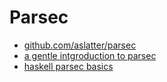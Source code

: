 # Parsec


  * [github.com/aslatter/parsec](https://github.com/aslatter/parsec)
  * [a gentle intgroduction to parsec](https://www.barrucadu.co.uk/posts/2013-05-27-a-gentle-introduction-to-parsec.html)
  * [haskell parsec basics](http://unbui.lt/#!/post/haskell-parsec-basics)
